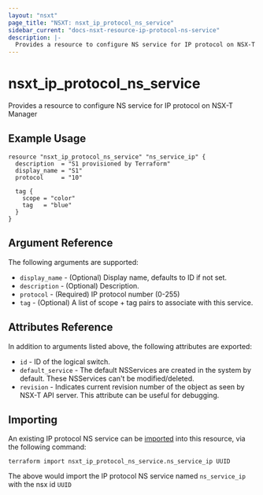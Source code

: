 ```yaml
---
layout: "nsxt"
page_title: "NSXT: nsxt_ip_protocol_ns_service"
sidebar_current: "docs-nsxt-resource-ip-protocol-ns-service"
description: |-
  Provides a resource to configure NS service for IP protocol on NSX-T Manager.
---
```


# nsxt_ip_protocol_ns_service

Provides a resource to configure NS service for IP protocol on NSX-T Manager

## Example Usage

```hcl
resource "nsxt_ip_protocol_ns_service" "ns_service_ip" {
  description  = "S1 provisioned by Terraform"
  display_name = "S1"
  protocol     = "10"

  tag {
    scope = "color"
    tag   = "blue"
  }
}
```

## Argument Reference

The following arguments are supported:

* `display_name` - (Optional) Display name, defaults to ID if not set.
* `description` - (Optional) Description.
* `protocol` - (Required) IP protocol number (0-255)
* `tag` - (Optional) A list of scope + tag pairs to associate with this service.

## Attributes Reference

In addition to arguments listed above, the following attributes are exported:

* `id` - ID of the logical switch.
* `default_service` - The default NSServices are created in the system by default. These NSServices can't be modified/deleted.
* `revision` - Indicates current revision number of the object as seen by NSX-T API server. This attribute can be useful for debugging.

## Importing

An existing IP protocol NS service can be [imported][docs-import] into this resource, via the following command:

[docs-import]: /docs/import/index.html

```
terraform import nsxt_ip_protocol_ns_service.ns_service_ip UUID
```

The above would import the IP protocol NS service named `ns_service_ip` with the nsx id `UUID`
